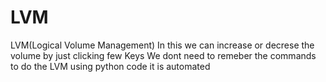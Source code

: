 # LVM
LVM(Logical Volume Management) 
In this we can increase or decrese the volume by just clicking few Keys
We dont need to remeber the commands to do the LVM using python code it is automated

